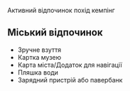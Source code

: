 Активний відпочинок
похід
кемпінг
## Міський відпочинок
- Зручне взуття
- Картка музею
- Карта міста/Додаток для навігації
- Пляшка води
- Зарядний пристрій або павербанк
